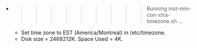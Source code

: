 * >>>>>>>>> Running inst-min-con-xtra-timezone.sh ...
  * Set time zone to EST (America/Montreal) in /etc/timezone.
  * Disk size = 2468212K. Space Used = 4K.
